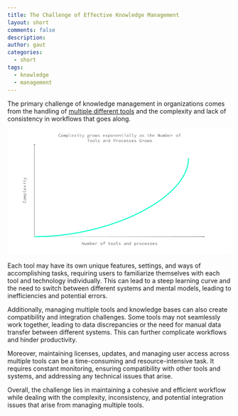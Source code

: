 ```yaml
---
title: The Challenge of Effective Knowledge Management
layout: short
comments: false
description: 
author: gaut
categories:
  - short
tags:
  - knowledge
  - management
---
```

The primary challenge of knowledge management in organizations comes from the handling of [multiple different tools](/knowledge-management-tools/) and the complexity and lack of consistency in workflows that goes along.

![](/assets/images/complexity-grows-exponentially.png)

Each tool may have its own unique features, settings, and ways of accomplishing tasks, requiring users to familiarize themselves with each tool and technology individually. This can lead to a steep learning curve and the need to switch between different systems and mental models, leading to inefficiencies and potential errors.

Additionally, managing multiple tools and knowledge bases can also create compatibility and integration challenges. Some tools may not seamlessly work together, leading to data discrepancies or the need for manual data transfer between different systems. This can further complicate workflows and hinder productivity.

Moreover, maintaining licenses, updates, and managing user access across multiple tools can be a time-consuming and resource-intensive task. It requires constant monitoring, ensuring compatibility with other tools and systems, and addressing any technical issues that arise.

Overall, the challenge lies in maintaining a cohesive and efficient workflow while dealing with the complexity, inconsistency, and potential integration issues that arise from managing multiple tools.